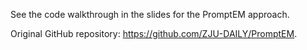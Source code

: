 See the code walkthrough in the slides for the PromptEM approach.

Original GitHub repository: https://github.com/ZJU-DAILY/PromptEM.